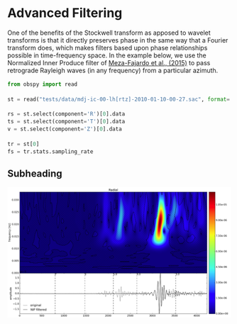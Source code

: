 # Advanced Filtering

One of the benefits of the Stockwell transform as apposed to wavelet transforms
is that it directly preserves phase in the same way that a Fourier transform
does, which makes filters based upon phase relationships possible in
time-frequency space.  In the example below, we use the Normalized Inner
Produce filter of [Meza-Fajardo et al., (2015)] to pass retrograde Rayleigh waves
(in any frequency) from a particular azimuth.


```python
from obspy import read

st = read("tests/data/mdj-ic-00-lh[rtz]-2010-01-10-00-27.sac", format='SAC')

rs = st.select(component='R')[0].data
ts = st.select(component='T')[0].data
v = st.select(component='Z')[0].data

tr = st[0]
fs = tr.stats.sampling_rate

```

## Subheading


![filtered retrograde radial](data/stransforms_scalar.png)


[Meza-Fajardo et al., (2015)]: http://www.bssaonline.org/content/105/1/210.abstract

